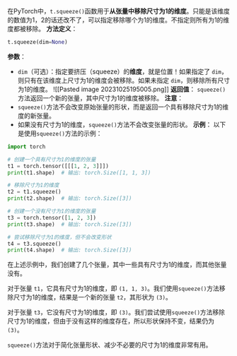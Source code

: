 在PyTorch中，`t.squeeze()`函数用于**从张量中移除尺寸为1的维度**。只能是该维度的数值为1，2的话还改不了，可以指定移除哪个为1的维度。不指定则所有为1的维度都被移除。
**方法定义**：
```python
t.squeeze(dim=None)
```
**参数**：
- `dim`（可选）：指定要挤压（squeeze）的**维度**，就是位置！如果指定了 `dim`，则只有在该维度上尺寸为1的维度会被移除。如果未指定 `dim`，则移除所有尺寸为1的维度。
![[Pasted image 20231025195005.png]]
**返回值**：
`squeeze()`方法返回一个新的张量，其中尺寸为1的维度被移除。
**注意**：
- `squeeze()`方法不会改变原始张量的形状，而是返回一个具有移除尺寸为1的维度的新张量。
- 如果没有尺寸为1的维度，`squeeze()`方法不会改变张量的形状。
**示例**：
以下是使用`squeeze()`方法的示例：
```python
import torch

# 创建一个具有尺寸为1的维度的张量
t1 = torch.tensor([[[1, 2, 3]]])
print(t1.shape)  # 输出: torch.Size([1, 1, 3])

# 移除尺寸为1的维度
t2 = t1.squeeze()
print(t2.shape)  # 输出: torch.Size([3])

# 创建一个没有尺寸为1的维度的张量
t3 = torch.tensor([1, 2, 3])
print(t3.shape)  # 输出: torch.Size([3])

# 尝试移除尺寸为1的维度，但不会改变形状
t4 = t3.squeeze()
print(t4.shape)  # 输出: torch.Size([3])
```

在上述示例中，我们创建了几个张量，其中一些具有尺寸为1的维度，而其他张量没有。

对于张量 `t1`，它具有尺寸为1的维度，即 `(1, 1, 3)`。我们使用`squeeze()`方法移除尺寸为1的维度，结果是一个新的张量 `t2`，其形状为 `(3)`。

对于张量 `t3`，它没有尺寸为1的维度，即 `(3)`。我们尝试使用`squeeze()`方法移除尺寸为1的维度，但由于没有这样的维度存在，所以形状保持不变，结果仍为 `(3)`。

`squeeze()`方法对于简化张量形状、减少不必要的尺寸为1的维度非常有用。